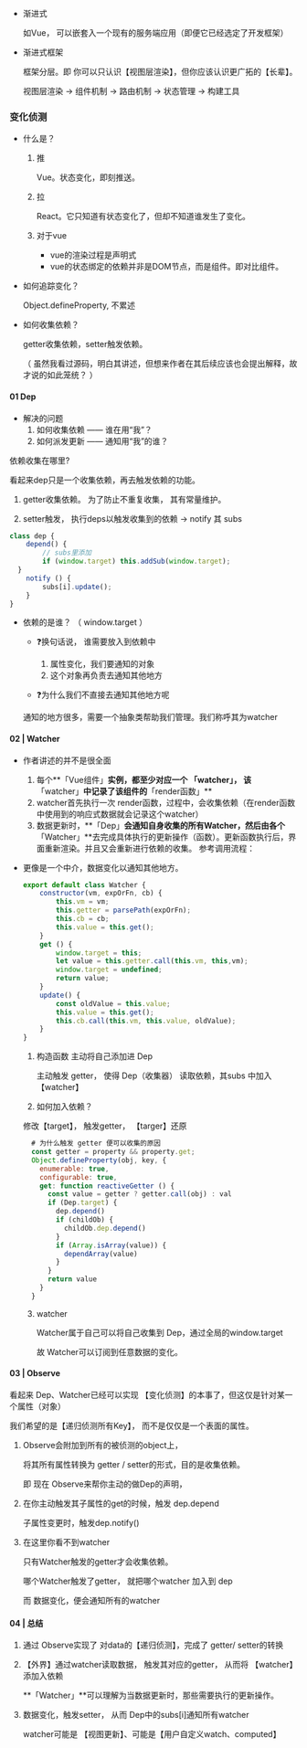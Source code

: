 - 渐进式

  如Vue， 可以嵌套入一个现有的服务端应用（即便它已经选定了开发框架）

- 渐进式框架

  框架分层。即 你可以只认识【视图层渲染】，但你应该认识更广拓的【长辈】。

  视图层渲染 -> 组件机制 -> 路由机制 -> 状态管理 -> 构建工具

### 变化侦测

- 什么是？

  1. 推

     Vue。状态变化，即刻推送。

  2. 拉

     React。它只知道有状态变化了，但却不知道谁发生了变化。

  3. 对于vue

     - vue的渲染过程是声明式
     - vue的状态绑定的依赖并非是DOM节点，而是组件。即对比组件。

- 如何追踪变化？

  Object.defineProperty, 不累述

- 如何收集依赖？

  getter收集依赖，setter触发依赖。

  （  虽然我看过源码，明白其讲述，但想来作者在其后续应该也会提出解释，故才说的如此笼统？ ）


#### 01 Dep 

- 解决的问题
  1. 如何收集依赖 —— 谁在用“我”？
  2. 如何派发更新 —— 通知用“我”的谁？

依赖收集在哪里?

看起来dep只是一个收集依赖，再去触发依赖的功能。

  1. getter收集依赖。 为了防止不重复收集， 其有常量维护。

  2. setter触发， 执行deps以触发收集到的依赖 -> notify 其 subs

  ````js
  class dep {
      depend() {
          // subs里添加
          if (window.target) this.addSub(window.target);
  	}
      notify () {
          subs[i].update();
      }
  }	
  ````

- 依赖的是谁？ （ window.target ）

  - ❓换句话说， 谁需要放入到依赖中
    1. 属性变化，我们要通知的对象
    2. 这个对象再负责去通知其他地方

  - ❓为什么我们不直接去通知其他地方呢

  ​		通知的地方很多，需要一个抽象类帮助我们管理。我们称呼其为watcher

#### 02 | Watcher

- 作者讲述的并不是很全面
  1. 每个**「Vue组件」**实例，都至少对应一个 **「watcher」**， 该**「watcher」**中记录了该组件的**「render函数」**
  2. watcher首先执行一次 render函数，过程中，会收集依赖（在render函数中使用到的响应式数据就会记录这个watcher）
  3. 数据更新时，**「Dep」**会通知自身收集的所有Watcher，然后由各个**「Watcher」**去完成具体执行的更新操作（函数）。更新函数执行后，界面重新渲染。并且又会重新进行依赖的收集。 参考调用流程：

- 更像是一个中介，数据变化以通知其他地方。

  ````js
  export default class Watcher {
      constructor(vm, expOrFn, cb) {
          this.vm = vm;
          this.getter = parsePath(expOrFn);
          this.cb = cb;
          this.value = this.get();
      }
      get () {
          window.target = this;
          let value = this.getter.call(this.vm, this,vm);
          window.target = undefined;
          return value;
      }
      update() {
          const oldValue = this.value;
          this.value = this.get();
          this.cb.call(this.vm, this.value, oldValue);
      }
  }
  ````

  1. 构造函数 主动将自己添加进 Dep

     主动触发 getter， 使得 Dep（收集器） 读取依赖，其subs 中加入【watcher】

  2.  如何加入依赖？

     修改【target】， 触发getter， 【targer】还原

     ```js
       # 为什么触发 getter 便可以收集的原因
       const getter = property && property.get;
       Object.defineProperty(obj, key, {
         enumerable: true,
         configurable: true,
         get: function reactiveGetter () {
           const value = getter ? getter.call(obj) : val
           if (Dep.target) {
             dep.depend()
             if (childOb) {
               childOb.dep.depend()
             }
             if (Array.isArray(value)) {
               dependArray(value)
             }
           }
           return value
         }
       }
     ```
     
  3. watcher
  
     Watcher属于自己可以将自己收集到 Dep，通过全局的window.target
  
     故 Watcher可以订阅到任意数据的变化。

#### 03 | Observe

看起来 Dep、Watcher已经可以实现 【变化侦测】的本事了，但这仅是针对某一个属性（对象）

我们希望的是【递归侦测所有Key】， 而不是仅仅是一个表面的属性。

1. Observe会附加到所有的被侦测的object上，

   将其所有属性转换为 getter / setter的形式，目的是收集依赖。

   即 现在 Observe来帮你主动的做Dep的声明，

2. 在你主动触发其子属性的get的时候，触发 dep.depend

   子属性变更时，触发dep.notify()

3. 在这里你看不到watcher

   只有Watcher触发的getter才会收集依赖。

   哪个Watcher触发了getter， 就把哪个watcher 加入到 dep

   而 数据变化，便会通知所有的watcher

#### 04 | 总结

1. 通过 Observe实现了 对data的【递归侦测】，完成了 getter/ setter的转换

2. 【外界】通过watcher读取数据， 触发其对应的getter， 从而将 【watcher】添加入依赖

   **「Watcher」**可以理解为当数据更新时，那些需要执行的更新操作。

3. 数据变化，触发setter， 从而 Dep中的subs[i]通知所有watcher

   watcher可能是 【视图更新】、可能是【用户自定义watch、computed】



